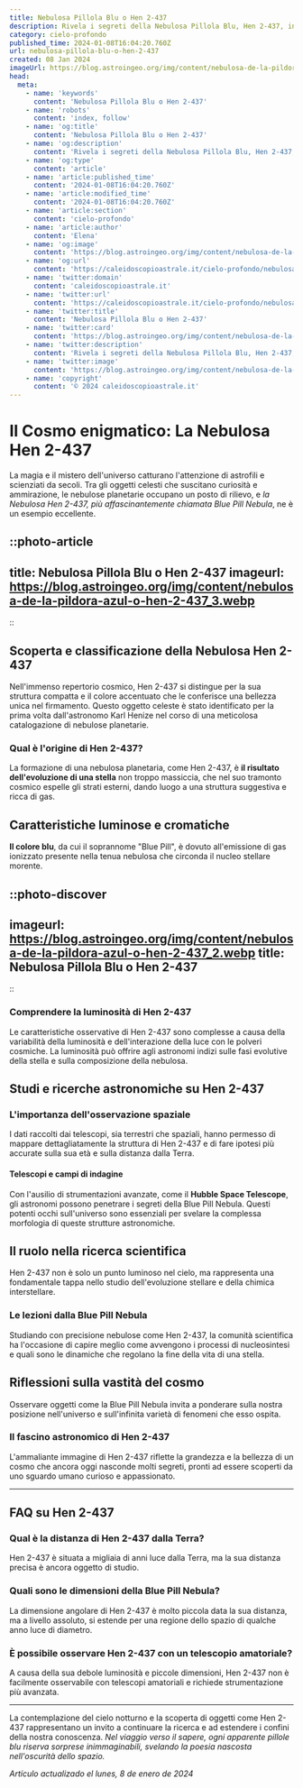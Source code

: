 ```yaml
---
title: Nebulosa Pillola Blu o Hen 2-437
description: Rivela i segreti della Nebulosa Pillola Blu, Hen 2-437, in un viaggio stellare. Esplora origini e fascino delluniverso in italiano. #astronomia
category: cielo-profondo
published_time: 2024-01-08T16:04:20.760Z
url: nebulosa-pillola-blu-o-hen-2-437
created: 08 Jan 2024
imageUrl: https://blog.astroingeo.org/img/content/nebulosa-de-la-pildora-azul-o-hen-2-437_3.webp
head:
  meta:
    - name: 'keywords'
      content: 'Nebulosa Pillola Blu o Hen 2-437'
    - name: 'robots'
      content: 'index, follow'
    - name: 'og:title'
      content: 'Nebulosa Pillola Blu o Hen 2-437'
    - name: 'og:description'
      content: 'Rivela i segreti della Nebulosa Pillola Blu, Hen 2-437, in un viaggio stellare. Esplora origini e fascino delluniverso in italiano. #astronomia'
    - name: 'og:type'
      content: 'article'
    - name: 'article:published_time'
      content: '2024-01-08T16:04:20.760Z'
    - name: 'article:modified_time'
      content: '2024-01-08T16:04:20.760Z'
    - name: 'article:section'
      content: 'cielo-profondo'
    - name: 'article:author'
      content: 'Elena'
    - name: 'og:image'
      content: 'https://blog.astroingeo.org/img/content/nebulosa-de-la-pildora-azul-o-hen-2-437_3.webp'
    - name: 'og:url'
      content: 'https://caleidoscopioastrale.it/cielo-profondo/nebulosa-pillola-blu-o-hen-2-437'
    - name: 'twitter:domain'
      content: 'caleidoscopioastrale.it'
    - name: 'twitter:url'
      content: 'https://caleidoscopioastrale.it/cielo-profondo/nebulosa-pillola-blu-o-hen-2-437'
    - name: 'twitter:title'
      content: 'Nebulosa Pillola Blu o Hen 2-437'
    - name: 'twitter:card'
      content: 'https://blog.astroingeo.org/img/content/nebulosa-de-la-pildora-azul-o-hen-2-437_3.webp'
    - name: 'twitter:description'
      content: 'Rivela i segreti della Nebulosa Pillola Blu, Hen 2-437, in un viaggio stellare. Esplora origini e fascino delluniverso in italiano. #astronomia'
    - name: 'twitter:image'
      content: 'https://blog.astroingeo.org/img/content/nebulosa-de-la-pildora-azul-o-hen-2-437_3.webp'
    - name: 'copyright'
      content: '© 2024 caleidoscopioastrale.it'
---
```

# Il Cosmo enigmatico: La Nebulosa Hen 2-437

La magia e il mistero dell'universo catturano l'attenzione di astrofili e scienziati da secoli. Tra gli oggetti celesti che suscitano curiosità e ammirazione, le nebulose planetarie occupano un posto di rilievo, e *la Nebulosa Hen 2-437, più affascinantemente chiamata Blue Pill Nebula*, ne è un esempio eccellente.

::photo-article
---
title: Nebulosa Pillola Blu o Hen 2-437
imageurl: https://blog.astroingeo.org/img/content/nebulosa-de-la-pildora-azul-o-hen-2-437_3.webp
---
::

## Scoperta e classificazione della Nebulosa Hen 2-437

Nell'immenso repertorio cosmico, Hen 2-437 si distingue per la sua struttura compatta e il colore accentuato che le conferisce una bellezza unica nel firmamento. Questo oggetto celeste è stato identificato per la prima volta dall'astronomo Karl Henize nel corso di una meticolosa catalogazione di nebulose planetarie.

### Qual è l'origine di Hen 2-437?

La formazione di una nebulosa planetaria, come Hen 2-437, è **il risultato dell'evoluzione di una stella** non troppo massiccia, che nel suo tramonto cosmico espelle gli strati esterni, dando luogo a una struttura suggestiva e ricca di gas.

## Caratteristiche luminose e cromatiche

**Il colore blu**, da cui il soprannome "Blue Pill", è dovuto all'emissione di gas ionizzato presente nella tenua nebulosa che circonda il nucleo stellare morente.

::photo-discover
---
imageurl: https://blog.astroingeo.org/img/content/nebulosa-de-la-pildora-azul-o-hen-2-437_2.webp
title: Nebulosa Pillola Blu o Hen 2-437
---
::

### Comprendere la luminosità di Hen 2-437

Le caratteristiche osservative di Hen 2-437 sono complesse a causa della variabilità della luminosità e dell'interazione della luce con le polveri cosmiche. La luminosità può offrire agli astronomi indizi sulle fasi evolutive della stella e sulla composizione della nebulosa.

## Studi e ricerche astronomiche su Hen 2-437

### L'importanza dell'osservazione spaziale

I dati raccolti dai telescopi, sia terrestri che spaziali, hanno permesso di mappare dettagliatamente la struttura di Hen 2-437 e di fare ipotesi più accurate sulla sua età e sulla distanza dalla Terra.

#### Telescopi e campi di indagine

Con l'ausilio di strumentazioni avanzate, come il **Hubble Space Telescope**, gli astronomi possono penetrare i segreti della Blue Pill Nebula. Questi potenti occhi sull'universo sono essenziali per svelare la complessa morfologia di queste strutture astronomiche.

## Il ruolo nella ricerca scientifica

Hen 2-437 non è solo un punto luminoso nel cielo, ma rappresenta una fondamentale tappa nello studio dell'evoluzione stellare e della chimica interstellare.

### Le lezioni dalla Blue Pill Nebula

Studiando con precisione nebulose come Hen 2-437, la comunità scientifica ha l'occasione di capire meglio come avvengono i processi di nucleosintesi e quali sono le dinamiche che regolano la fine della vita di una stella.

## Riflessioni sulla vastità del cosmo

Osservare oggetti come la Blue Pill Nebula invita a ponderare sulla nostra posizione nell'universo e sull'infinita varietà di fenomeni che esso ospita.

### Il fascino astronomico di Hen 2-437

L'ammaliante immagine di Hen 2-437 riflette la grandezza e la bellezza di un cosmo che ancora oggi nasconde molti segreti, pronti ad essere scoperti da uno sguardo umano curioso e appassionato.

---

## FAQ su Hen 2-437

### Qual è la distanza di Hen 2-437 dalla Terra?

Hen 2-437 è situata a migliaia di anni luce dalla Terra, ma la sua distanza precisa è ancora oggetto di studio.

### Quali sono le dimensioni della Blue Pill Nebula?

La dimensione angolare di Hen 2-437 è molto piccola data la sua distanza, ma a livello assoluto, si estende per una regione dello spazio di qualche anno luce di diametro.

### È possibile osservare Hen 2-437 con un telescopio amatoriale?

A causa della sua debole luminosità e piccole dimensioni, Hen 2-437 non è facilmente osservabile con telescopi amatoriali e richiede strumentazione più avanzata.

---

La contemplazione del cielo notturno e la scoperta di oggetti come Hen 2-437 rappresentano un invito a continuare la ricerca e ad estendere i confini della nostra conoscenza. *Nel viaggio verso il sapere, ogni apparente pillole blu riserva sorprese inimmaginabili, svelando la poesia nascosta nell'oscurità dello spazio.*

_Artículo actualizado el lunes, 8 de enero de 2024_